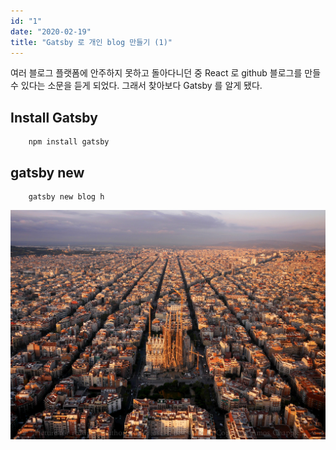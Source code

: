```yaml
---
id: "1"
date: "2020-02-19"
title: "Gatsby 로 개인 blog 만들기 (1)"
---
```


여러 블로그 플랫폼에 안주하지 못하고 돌아다니던 중 React 로 github 블로그를 만들 수 있다는 소문을 듣게 되었다. 그래서 찾아보다 Gatsby 를 알게 됐다.

## Install Gatsby

```
    npm install gatsby
```

## gatsby new

```
    gatsby new blog h
```

![sss](./2r58ajb.jpg)